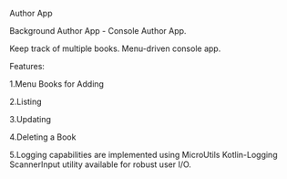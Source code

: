 Author App

Background Author App - Console Author App.

Keep track of multiple books. Menu-driven console app.

Features:

1.Menu Books for Adding

2.Listing

3.Updating

4.Deleting a Book

5.Logging capabilities are implemented using MicroUtils Kotlin-Logging
ScannerInput utility available for robust user I/O.